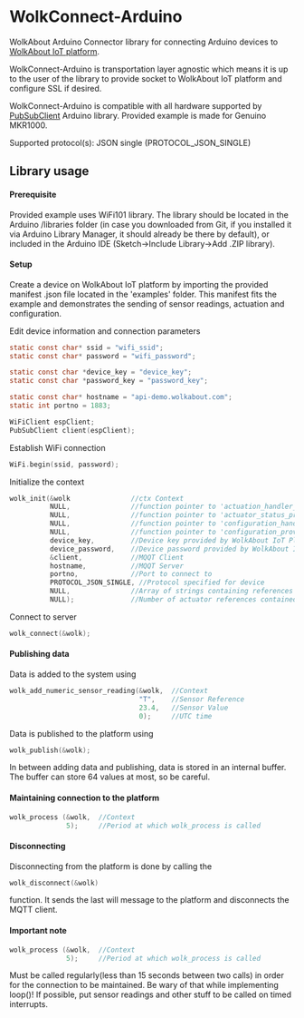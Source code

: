 # WolkConnect-Arduino
WolkAbout Arduino Connector library for connecting Arduino devices to [WolkAbout IoT platform](https://demo.wolkabout.com/#/login).

WolkConnect-Arduino is transportation layer agnostic which means it is up to the user of the library to
provide socket to WolkAbout IoT platform and configure SSL if desired.

WolkConnect-Arduino is compatible with all hardware supported by [PubSubClient](https://pubsubclient.knolleary.net/) Arduino library.
Provided example is made for Genuino MKR1000.

Supported protocol(s):
JSON single (PROTOCOL_JSON_SINGLE)

## Library usage

#### Prerequisite

  Provided example uses WiFi101 library.
  The library should be located in the Arduino /libraries folder (in case you downloaded from Git, if you installed it via Arduino Library Manager, it should already be there by default), or included in the Arduino IDE (Sketch->Include Library->Add .ZIP library).

#### Setup

Create a device on WolkAbout IoT platform by importing the provided manifest .json file located in the 'examples' folder. This manifest fits the example and demonstrates the sending of sensor readings, actuation and configuration.

Edit device information and connection parameters

```c
static const char* ssid = "wifi_ssid";
static const char* password = "wifi_password";

static const char *device_key = "device_key";
static const char *password_key = "password_key";

static const char* hostname = "api-demo.wolkabout.com";
static int portno = 1883;

WiFiClient espClient;
PubSubClient client(espClient);
```

Establish WiFi connection
```c
WiFi.begin(ssid, password);
```

Initialize the context
```c
wolk_init(&wolk               //ctx Context
          NULL,               //function pointer to 'actuation_handler_t' implementation
          NULL,               //function pointer to 'actuator_status_provider_t' implementation
          NULL,               //function pointer to 'configuration_handler_t' implementation
          NULL,               //function pointer to 'configuration_provider_t' implementation
          device_key,         //Device key provided by WolkAbout IoT Platform upon device creation
          device_password,    //Device password provided by WolkAbout IoT Platform device upon device creation
          &client,            //MQQT Client
          hostname,           //MQQT Server
          portno,             //Port to connect to
          PROTOCOL_JSON_SINGLE, //Protocol specified for device
          NULL,               //Array of strings containing references of actuators that device possess
          NULL);              //Number of actuator references contained in actuator_references
```
Connect to server

```c
wolk_connect(&wolk);
```


#### Publishing data
Data is added to the system using
```c
wolk_add_numeric_sensor_reading(&wolk,  //Context 
                                "T",    //Sensor Reference
                                23.4,   //Sensor Value
                                0);     //UTC time
```
Data is published to the platform using
```c
wolk_publish(&wolk);
```
In between adding data and publishing, data is stored in an internal buffer.
The buffer can store 64 values at most, so be careful. 

#### Maintaining connection to the platform
```c
wolk_process (&wolk,  //Context 
              5);     //Period at which wolk_process is called
```
#### Disconnecting

Disconnecting from the platform is done by calling the
```c
wolk_disconnect(&wolk)
```
function. It sends the last will message to the platform and disconnects the MQTT client.

#### Important note

```c
wolk_process (&wolk,  //Context 
              5);     //Period at which wolk_process is called
```
Must be called regularly(less than 15 seconds between two calls) in order for the connection to be maintained.
Be wary of that while implementing loop()!
If possible, put sensor readings and other stuff to be called on timed interrupts.